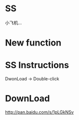 # SS
小飞机...
# New function

# SS Instructions

DwonLoad -> Double-click

# DownLoad
http://pan.baidu.com/s/1pLGkNSv


